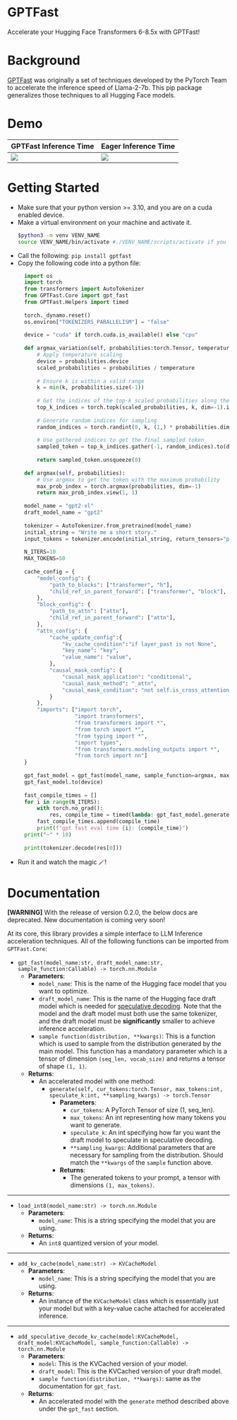 # GPTFast
Accelerate your Hugging Face Transformers 6-8.5x with GPTFast!

# Background
[GPTFast](https://github.com/pytorch-labs/gpt-fast) was originally a set of techniques developed by the PyTorch Team to accelerate the inference speed of Llama-2-7b. This pip package generalizes those techniques to all Hugging Face models. 

# Demo
GPTFast Inference Time|Eager Inference Time
--|--
![](https://github.com/MDK8888/GPTFast/assets/79173446/4d7ed04e-ba3d-49c7-aeca-8f2b96ac45a8)|![](https://github.com/MDK8888/GPTFast/assets/79173446/1a4f2236-d2f4-42c7-a689-553482871905)

# Getting Started
* Make sure that your python version >= 3.10, and you are on a cuda enabled device.
* Make a virtual environment on your machine and activate it.
  ```bash
  $python3 -m venv VENV_NAME
  source VENV_NAME/bin/activate #./VENV_NAME/scripts/activate if you are on Windows
  ```
* Call the following: ```pip install gptfast```
* Copy the following code into a python file:
  ```python
    import os
    import torch
    from transformers import AutoTokenizer
    from GPTFast.Core import gpt_fast
    from GPTFast.Helpers import timed
    
    torch._dynamo.reset()
    os.environ["TOKENIZERS_PARALLELISM"] = "false"
    
    device = "cuda" if torch.cuda.is_available() else "cpu"
    
    def argmax_variation(self, probabilities:torch.Tensor, temperature:float = 1, k:int = 5):
        # Apply temperature scaling
        device = probabilities.device
        scaled_probabilities = probabilities / temperature
    
        # Ensure k is within a valid range
        k = min(k, probabilities.size(-1))
    
        # Get the indices of the top-k scaled probabilities along the specified dimension
        top_k_indices = torch.topk(scaled_probabilities, k, dim=-1).indices
    
        # Generate random indices for sampling
        random_indices = torch.randint(0, k, (1,) * probabilities.dim()).to(device)
    
        # Use gathered indices to get the final sampled token
        sampled_token = top_k_indices.gather(-1, random_indices).to(device)
    
        return sampled_token.unsqueeze(0)
    
    def argmax(self, probabilities):
        # Use argmax to get the token with the maximum probability
        max_prob_index = torch.argmax(probabilities, dim=-1)
        return max_prob_index.view(1, 1)
    
    model_name = "gpt2-xl"
    draft_model_name = "gpt2"
    
    tokenizer = AutoTokenizer.from_pretrained(model_name)
    initial_string = "Write me a short story."
    input_tokens = tokenizer.encode(initial_string, return_tensors="pt").to(device)
    
    N_ITERS=10
    MAX_TOKENS=50
    
    cache_config = {
        "model_config": {
            "path_to_blocks": ["transformer", "h"],
            "child_ref_in_parent_forward": ["transformer", "block"],
        },
        "block_config": {
            "path_to_attn": ["attn"],
            "child_ref_in_parent_forward": ["attn"], 
        },
        "attn_config": {
            "cache_update_config":{
                "kv_cache_condition":"if layer_past is not None",
                "key_name": "key",
                "value_name": "value",
            },
            "causal_mask_config": {
                "causal_mask_application": "conditional",
                "causal_mask_method": "_attn",
                "causal_mask_condition": "not self.is_cross_attention"
            }
        },
        "imports": ["import torch", 
                    "import transformers", 
                    "from transformers import *", 
                    "from torch import *", 
                    "from typing import *", 
                    "import types", 
                    "from transformers.modeling_outputs import *", 
                    "from torch import nn"]
    }
    
    gpt_fast_model = gpt_fast(model_name, sample_function=argmax, max_length=60, cache_config=cache_config, draft_model_name=draft_model_name)
    gpt_fast_model.to(device)
    
    fast_compile_times = []
    for i in range(N_ITERS):
        with torch.no_grad():
            res, compile_time = timed(lambda: gpt_fast_model.generate(cur_tokens=input_tokens, max_tokens=MAX_TOKENS, speculate_k=6))
        fast_compile_times.append(compile_time)
        print(f"gpt fast eval time {i}: {compile_time}")
    print("~" * 10)
    
    print(tokenizer.decode(res[0]))
  ```
* Run it and watch the magic 🪄!

# Documentation

**[WARNING]** With the release of version 0.2.0, the below docs are deprecated. New documentation is coming very soon!

At its core, this library provides a simple interface to LLM Inference acceleration techniques. All of the following functions can be imported from ```GPTFast.Core```:

* ```gpt_fast(model_name:str, draft_model_name:str, sample_function:Callable) -> torch.nn.Module```
  * **Parameters**:
      * ```model_name```: This is the name of the Hugging face model that you want to optimize.
      * ```draft_model_name```: This is the name of the Hugging face draft model which is needed for [speculative decoding](https://arxiv.org/abs/2211.17192). Note that the model and the draft model must both use the same tokenizer, and the draft model must be **significantly** smaller to achieve inference acceleration.
      * ```sample function(distribution, **kwargs)```: This is a function which is used to sample from the distribution generated by the main model. This function has a mandatory parameter which is a tensor of dimension ```(seq_len, vocab_size)``` and returns a tensor of shape ```(1, 1)```. 
  * **Returns**:
      * An accelerated model with one method:
          * ```generate(self, cur_tokens:torch.Tensor, max_tokens:int, speculate_k:int, **sampling_kwargs) -> torch.Tensor```
              * **Parameters**:
                  * ```cur_tokens```: A PyTorch Tensor of size (1, seq_len).
                  * ```max_tokens```: An int representing how many tokens you want to generate.
                  * ```speculate_k```: An int specifying how far you want the draft model to speculate in speculative decoding.
                  * ```**sampling_kwargs```: Additional parameters that are necessary for sampling from the distribution. Should match the ```**kwargs``` of the ```sample``` function above.
              * **Returns**:
                  * The generated tokens to your prompt, a tensor with dimensions ```(1, max_tokens)```.

***

* ```load_int8(model_name:str) -> torch.nn.Module```
    * **Parameters**:
        * ```model_name```: This is a string specifying the model that you are using.
    * **Returns**:
        * An ```int8``` quantized version of your model.

***

* ```add_kv_cache(model_name:str) -> KVCacheModel```
    * **Parameters**:
        * ```model_name```: This is a string specifying the model that you are using.
    * **Returns**:
        * An instance of the ```KVCacheModel``` class which is essentially just your model but with a key-value cache attached for accelerated inference.

***

* ```add_speculative_decode_kv_cache(model:KVCacheModel, draft_model:KVCacheModel, sample_function:Callable) -> torch.nn.Module```
    * **Parameters**:
        * ```model```: This is the KVCached version of your model.
        * ```draft_model```: This is the KVCached version of your draft model.
        * ```sample function(distribution, **kwargs)```: same as the documentation for ```gpt_fast```.
    * **Returns**:
        * An accelerated model with the ```generate``` method described above under the ```gpt_fast``` section.
  
  


